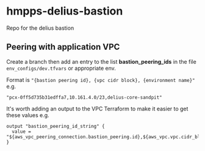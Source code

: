 # hmpps-delius-bastion

Repo for the delius bastion


## Peering with application VPC

Create a branch then add an entry to the list **bastion_peering_ids** in the file `env_configs/dev.tfvars` or appropriate env.

Format is `"{bastion peering id}, {vpc cidr block}, {environment name}"`
e.g.
```
"pcx-0ff5d735b31edffa7,10.161.4.0/23,delius-core-sandpit"
```

It's worth adding an output to the VPC Terraform to make it easier to get these values
e.g.
```
output "bastion_peering_id_string" {
  value = "${aws_vpc_peering_connection.bastion_peering.id},${aws_vpc.vpc.cidr_block},${local.environment_name}"
}
```
